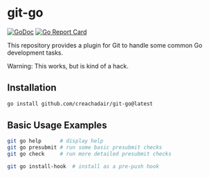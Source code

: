 # git-go

[![GoDoc](https://img.shields.io/static/v1?label=godoc&message=reference&color=blue)](https://pkg.go.dev/github.com/creachadair/git-go)
[![Go Report Card](https://goreportcard.com/badge/github.com/creachadair/atomicfile)](https://goreportcard.com/report/github.com/creachadair/git-go)

This repository provides a plugin for Git to handle some common Go development tasks.

Warning: This works, but is kind of a hack.

## Installation

```bash
go install github.com/creachadair/git-go@latest
```

## Basic Usage Examples

```bash
git go help      # display help
git go presubmit # run some basic presubmit checks
git go check     # run more detailed presubmit checks

git go install-hook  # install as a pre-push hook
```



